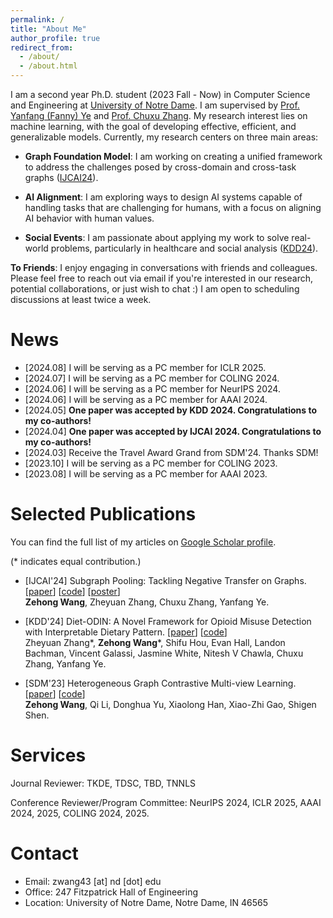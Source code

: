 ```yaml
---
permalink: /
title: "About Me"
author_profile: true
redirect_from: 
  - /about/
  - /about.html
---
```


I am a second year Ph.D. student (2023 Fall - Now) in Computer Science and Engineering at [University of Notre Dame](https://www.nd.edu/). I am supervised by [Prof. Yanfang (Fanny) Ye](http://yes-lab.org/) and [Prof. Chuxu Zhang](https://chuxuzhang.github.io/). My research interest lies on machine learning, with the goal of developing effective, efficient, and generalizable models. Currently, my research centers on three main areas:

- **Graph Foundation Model**: I am working on creating a unified framework to address the challenges posed by cross-domain and cross-task graphs ([IJCAI24](https://arxiv.org/abs/2402.08907)).

- **AI Alignment**: I am exploring ways to design AI systems capable of handling tasks that are challenging for humans, with a focus on aligning AI behavior with human values.

- **Social Events**: I am passionate about applying my work to solve real-world problems, particularly in healthcare and social analysis ([KDD24](https://arxiv.org/abs/2403.08820)). 


<b>To Friends</b>: I enjoy engaging in conversations with friends and colleagues. Please feel free to reach out via email if you're interested in our research, potential collaborations, or just wish to chat :) I am open to scheduling discussions at least twice a week.

News
======

* [2024.08] I will be serving as a PC member for ICLR 2025. 
* [2024.07] I will be serving as a PC member for COLING 2024.
* [2024.06] I will be serving as a PC member for NeurIPS 2024.
* [2024.06] I will be serving as a PC member for AAAI 2024.
* [2024.05] **One paper was accepted by KDD 2024. Congratulations to my co-authors!**
* [2024.04] **One paper was accepted by IJCAI 2024. Congratulations to my co-authors!**
* [2024.03] Receive the Travel Award Grand from SDM'24. Thanks SDM!
* [2023.10] I will be serving as a PC member for COLING 2023.
* [2023.08] I will be serving as a PC member for AAAI 2023.

Selected Publications
======

You can find the full list of my articles on [Google Scholar profile](https://scholar.google.com/citations?user=-qXxOv0AAAAJ).

(\* indicates equal contribution.)

- [IJCAI'24] Subgraph Pooling: Tackling Negative Transfer on Graphs. [[paper](https://arxiv.org/abs/2402.08907)] [[code](https://github.com/Zehong-Wang/Subgraph-Pooling)] [[poster](/files/ijcai24/sp/poster.pdf)]\
<b>Zehong Wang</b>, Zheyuan Zhang, Chuxu Zhang, Yanfang Ye.

- [KDD'24] Diet-ODIN: A Novel Framework for Opioid Misuse Detection with Interpretable Dietary Pattern. [[paper](https://dl.acm.org/doi/abs/10.1145/3637528.3671587)] [[code](https://github.com/JasonZhangzy1757/Diet-ODIN)]\
Zheyuan Zhang\*, <b>Zehong Wang</b>\*, Shifu Hou, Evan Hall, Landon Bachman, Vincent Galassi, Jasmine White, Nitesh V Chawla, Chuxu Zhang, Yanfang Ye.

- [SDM'23] Heterogeneous Graph Contrastive Multi-view Learning. [[paper](https://epubs.siam.org/doi/abs/10.1137/1.9781611977653.ch16)] [[code](https://github.com/Zehong-Wang/HGCML)]\
<b>Zehong Wang</b>, Qi Li, Donghua Yu, Xiaolong Han, Xiao-Zhi Gao, Shigen Shen. 


Services
======

Journal Reviewer: TKDE, TDSC, TBD, TNNLS

Conference Reviewer/Program Committee: NeurIPS 2024, ICLR 2025, AAAI 2024, 2025, COLING 2024, 2025. 

Contact
======

- Email: zwang43 [at] nd [dot] edu
- Office: 247 Fitzpatrick Hall of Engineering
- Location: University of Notre Dame, Notre Dame, IN 46565